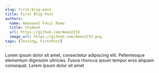 ```yaml
---
slug: first-blog-post
title: First Blog Post
authors:
  name: Amanueal Fasil Mamo
  title: Student
  url: https://github.com/Aman2233
  image_url: https://github.com/Aman2233.png
tags: [Testing, FirstPost]
---
```


Lorem ipsum dolor sit amet, consectetur adipiscing elit. Pellentesque elementum dignissim ultricies. Fusce rhoncus ipsum tempor eros aliquam consequat. Lorem ipsum dolor sit amet
